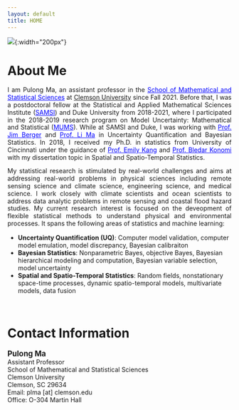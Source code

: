 ```yaml
---
layout: default
title: HOME
---
```


![](./bio-photo.jpg){:width="200px"}  

<!-- <h1> <a href="https://drive.google.com/open?id=12cM98t-tI8z3QiZ40svZagJ0W85DO6lJ" target="blank">Curriculum Vitae </a> </h1> -->
<!-- <h1> <a href="mailto:pulong.ma@duke.edu">Curriculum Vitae </a> </h1> -->

About Me
======
<p style="text-align: justify; line-height: 1.2em;"> 
I am Pulong Ma, an assistant professor in the <a href="https://www.clemson.edu/science/departments/math-stat/index.html" target="blank" style="color:blue;">School of Mathematical and Statistical Sciences</a> at <a href="https://www.clemson.edu" target="blank" syle="color:blue;">Clemson University</a> since Fall 2021. Before that, I was a postdoctoral fellow at the Statistical and Applied Mathematical Sciences Institute (<a href="https://www.samsi.info" target="blank" style="color:blue;">SAMSI</a>) and Duke University from 2018-2021, where I participated in the 2018-2019 research program on Model Uncertainty: Mathematical and Statistical (<a href="https://www.samsi.info/model-uncertainty-mathematical-statistical-mums/" target="blank" style="color:blue;">MUMS</a>). While at SAMSI and Duke, I was working with <a href="http://www2.stat.duke.edu/~berger/" target="blank" style="color:blue;">Prof. Jim Berger</a> and <a href="http://www2.stat.duke.edu/~lm186/index.html" target="blank" style="color:blue;">Prof. Li Ma</a> in Uncertainty Quantification and Bayesian Statistics.  In 2018, I received my Ph.D. in statistics from University of Cincinnati under the guidance of <a href="https://emilystat.wixsite.com/gdads/" target="blank" style="color:blue;">Prof. Emily Kang</a> and <a href="https://scholar.google.com/citations?user=lqnGbNkAAAAJ&hl=en" target="blank" style="color:blue;">Prof. Bledar Konomi</a> with my dissertation topic in Spatial and Spatio-Temporal Statistics. 

<p style="text-align: justify; line-height: 1.2em;">
My statistical research is stimulated by real-world challenges and aims at addressing real-world problems in physical sciences including remote sensing science and climate science, engineering science, and medical science. I work closely with climate scientists and ocean scientists to address data analytic problems in remote sensing and coastal flood hazard studies. My current research interest is focused on the deveopment of flexible statistical methods to understand physical and environmental processes. It spans the following areas of statistics and machine learning:</p>
<ul>
  <li> <b>Uncertainty Quantification (UQ)</b>: Computer model validation, computer model emulation, model discrepancy, Bayesian calibraiton</li>
  
  <li><b>Bayesian Statistics</b>: Nonparametric Bayes, objective Bayes, Bayesian hierarchical modeling and computation, Bayesian variable selection, model uncertainty </li>
  
  <li> <b>Spatial and Spatio-Temporal Statistics</b>: Random fields, nonstationary space-time processes, dynamic spatio-temporal models, multivariate models, data fusion </li>
</ul>

<br/>



Contact Information
====== 
<span style="font-size:larger;">**Pulong Ma**</span> <br/>
Assistant Professor <br/>
School of Mathematical and Statistical Sciences  <br/>
Clemson University <br/>
Clemson, SC 29634 <br/>
Email: plma [at] clemson.edu <br/>
Office: O-304 Martin Hall <br/>


<!--
Employment
======
* <a href="https://www.samsi.info" target="blank" style="color:blue;">Statistical and Applied Mathematical Sciences Institute</a>, Research Triangle Park, NC <br/>
Postdoctoral Fellow, <a href="https://www.samsi.info/model-uncertainty-mathematical-statistical-mums/" target="blank" style="color:blue;">MUMS program</a>, Aug 2018 - 2021 
* <a href="https://stat.duke.edu" target="blank" style="color:blue;">Department of Statistical Science</a>, Duke University, Durham, NC <br/>
Postdoctoral Fellow, Aug 2018 - 2021 <br/>
Mentors: Dr. <a href="http://www2.stat.duke.edu/~berger/" target="blank" style="color:blue;">James O. Berger</a>, Arts and Sciences Distinguished Professor Emeritus of Statistics
-->

<!--
Education
======
* Ph.D. in Statistics, University of Cincinnati, Cincinnati, OH, 2018 <br/>
  * Dissertation title: <a href="http://rave.ohiolink.edu/etdc/view?acc_num=ucin1535635193581096" target="blank" style="color:blue;">Hierarchical Additive Spatial and Spatio-Temporal Process Models for Massive Datasets</a>
  * Advisors: Dr. <a href="https://emilystat.wixsite.com/gdads/" target="blank" style="color:blue;">Emily L. Kang</a> and Dr. <a href="https://scholar.google.com/citations?user=lqnGbNkAAAAJ&hl=en" target="blank" style="color:blue;">Bledar A. Konomi</a>
* B.S. in Computational Mathematics, Northeast Forestry University, China, 2013

-->
